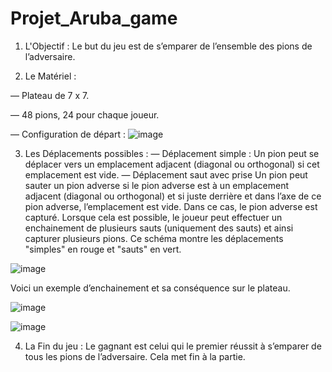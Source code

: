 # Projet_Aruba_game
1) L'Objectif :
Le but du jeu est de s’emparer de l’ensemble des pions de l’adversaire.

2) Le Matériel :
   
— Plateau de 7 x 7.

— 48 pions, 24 pour chaque joueur.

— Configuration de départ :
![image](https://github.com/Chehab-MOSAAD/Projet_Aruba_game/assets/114508258/f59f77ba-2d98-4ab3-ab24-9758782140de)

3) Les Déplacements possibles :
— Déplacement simple :
  Un pion peut se déplacer vers un emplacement adjacent (diagonal ou orthogonal) si cet emplacement est vide.
— Déplacement saut avec prise
  Un pion peut sauter un pion adverse si le pion adverse est à un emplacement adjacent (diagonal ou orthogonal) et si juste derrière et dans l’axe de ce pion adverse, l’emplacement est vide. Dans ce cas, le pion adverse est capturé. Lorsque cela est possible, le joueur peut effectuer un enchainement de plusieurs sauts (uniquement des sauts) et ainsi capturer plusieurs pions.
  Ce schéma montre les déplacements "simples" en rouge et "sauts" en vert.

![image](https://github.com/Chehab-MOSAAD/Projet_Aruba_game/assets/114508258/08c5c5ed-3e35-4c9b-8cf6-02f47e369802)

  Voici un exemple d’enchainement et sa conséquence sur le plateau.
  
![image](https://github.com/Chehab-MOSAAD/Projet_Aruba_game/assets/114508258/98c3429d-25a1-4288-a5ad-0c76d1aa359b)

![image](https://github.com/Chehab-MOSAAD/Projet_Aruba_game/assets/114508258/639bf965-d183-4f61-a71b-2a4808cb599f)

4) La Fin du jeu :
Le gagnant est celui qui le premier réussit à s’emparer de tous les pions de l’adversaire. Cela met fin à la partie.
